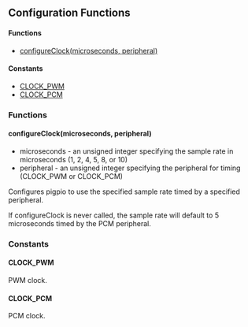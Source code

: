 ## Configuration Functions

#### Functions
  - [configureClock(microseconds, peripheral)](https://github.com/fivdi/pigpio/blob/master/doc/configuration.md#configureclock-microseconds-peripheral)

#### Constants
  - [CLOCK_PWM](https://github.com/fivdi/pigpio/blob/master/doc/configuration.md#clock_pwm)
  - [CLOCK_PCM](https://github.com/fivdi/pigpio/blob/master/doc/configuration.md#clock_pcm)

### Functions

#### configureClock(microseconds, peripheral)
- microseconds - an unsigned integer specifying the sample rate in microseconds (1, 2, 4, 5, 8, or 10)
- peripheral - an unsigned integer specifying the peripheral for timing (CLOCK_PWM or CLOCK_PCM)

Configures pigpio to use the specified sample rate timed by a specified
peripheral.

If configureClock is never called, the sample rate will default to 5
microseconds timed by the PCM peripheral.

### Constants

#### CLOCK_PWM
PWM clock.

#### CLOCK_PCM
PCM clock.

